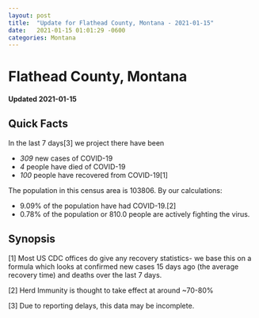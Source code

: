 ```yaml
---
layout: post
title:  "Update for Flathead County, Montana - 2021-01-15"
date:   2021-01-15 01:01:29 -0600
categories: Montana
---
```


# Flathead County, Montana
#### Updated 2021-01-15

## Quick Facts

In the last 7 days[3] we project there have been
- *309* new cases of COVID-19
- *4* people have died of COVID-19
- *100* people have recovered from COVID-19[1]

The population in this census area is 103806. By our calculations:
- 9.09% of the population have had COVID-19.[2]
- 0.78% of the population or 810.0 people are actively fighting the virus.

## Synopsis




[1] Most US CDC offices do give any recovery statistics- we base this on a formula which looks at confirmed new cases
15 days ago (the average recovery time) and deaths over the last 7 days.

[2] Herd Immunity is thought to take effect at around ~70-80%

[3] Due to reporting delays, this data may be incomplete.
 
    